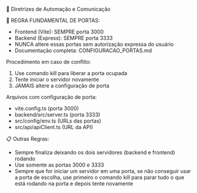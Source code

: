 📜 Diretrizes de Automação e Comunicação

🔧 REGRA FUNDAMENTAL DE PORTAS:
- Frontend (Vite): SEMPRE porta 3000
- Backend (Express): SEMPRE porta 3333
- NUNCA altere essas portas sem autorização expressa do usuário
- Documentação completa: CONFIGURACAO_PORTAS.md

Procedimento em caso de conflito:
1. Use comando kill para liberar a porta ocupada
2. Tente iniciar o servidor novamente
3. JAMAIS altere a configuração de porta

Arquivos com configuração de porta:
- vite.config.ts (porta 3000)
- backend/src/server.ts (porta 3333)
- src/config/env.ts (URLs das portas)
- src/api/apiClient.ts (URL da API)

📋 Outras Regras:
- Sempre finaliza deixando os dois servidores (backend e frontend) rodando
- Use somente as portas 3000 e 3333
- Sempre que for iniciar um servidor em uma porta, se não conseguir usar a porta de escolha, use primeiro o comando kill para parar tudo o que está rodando na porta e depois tente novamente
